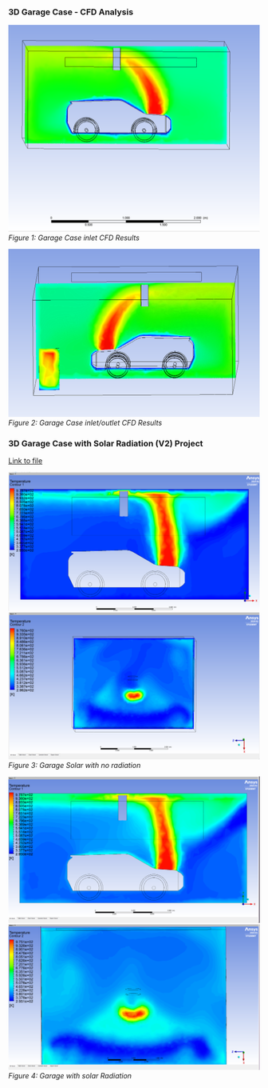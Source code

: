 ### 3D Garage Case - CFD Analysis

![](https://github.com/hugovr24/Projects/blob/master/Aerospace_Mechanical_Eng_Projects/CDF/6_3D_Garage_Case/Temperature.png)
*Figure 1: Garage Case inlet CFD Results*


![](https://github.com/hugovr24/Projects/blob/master/Aerospace_Mechanical_Eng_Projects/CDF/6_3D_Garage_Case/Temperature%20outlet.png)
*Figure 2: Garage Case inlet/outlet CFD Results*

### 3D Garage Case with Solar Radiation (V2) Project
[Link to file](https://github.com/hugovr24/Projects/blob/master/Aerospace_Mechanical_Eng_Projects/CDF/6_3D_Garage_Case/6.%20garage%20case%20with%20solar%20effect.wbpj)

![](https://github.com/hugovr24/Projects/blob/master/Aerospace_Mechanical_Eng_Projects/CDF/6_3D_Garage_Case/Solar%20no%20radiation.png)
![](https://github.com/hugovr24/Projects/blob/master/Aerospace_Mechanical_Eng_Projects/CDF/6_3D_Garage_Case/Solar%20no%20radiation_2.png)
*Figure 3: Garage Solar with no radiation*

![](https://github.com/hugovr24/Projects/blob/master/Aerospace_Mechanical_Eng_Projects/CDF/6_3D_Garage_Case/Solar%20with%20radiation.png)
![](https://github.com/hugovr24/Projects/blob/master/Aerospace_Mechanical_Eng_Projects/CDF/6_3D_Garage_Case/Solar%20with%20radiation_2.png)
*Figure 4: Garage with solar Radiation*

